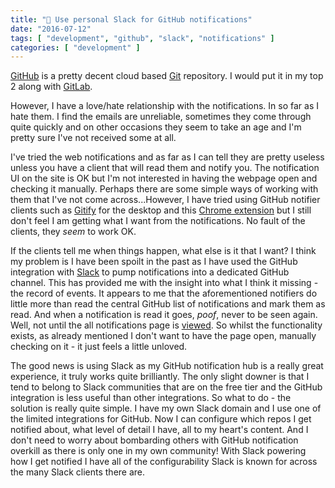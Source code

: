 ```yaml
---
title: "🏦 Use personal Slack for GitHub notifications"
date: "2016-07-12"
tags: [ "development", "github", "slack", "notifications" ]
categories: [ "development" ]
---
```


[GitHub](https://github.com/) is a pretty decent cloud based
[Git](https://git-scm.com/) repository. I would put it in my top 2 along with
[GitLab](https://gitlab.com/).

However, I have a love/hate relationship with the notifications. In so far as I
hate them. I find the emails are unreliable, sometimes they come through quite
quickly and on other occasions they seem to take an age and I'm pretty sure
I've not received some at all.

I've tried the web notifications and as far as I can tell they are pretty
useless unless you have a client that will read them and notify you. The
notification UI on the site is OK but I'm not interested in having the webpage
open and checking it manually. Perhaps there are some simple ways of working
with them that I've not come across...However, I have tried using GitHub
notifier clients such as [Gitify](http://gitify.io/) for the desktop and this
[Chrome extension](https://github.com/sindresorhus/notifier-for-github-chrome)
but I still don't feel I am getting what I want from the notifications. No
fault of the clients, they *seem* to work OK.

If the clients tell me when things happen, what else is it that I want? I think
my problem is I have been spoilt in the past as I have used the GitHub
integration with [Slack](https://slack.com/) to pump notifications into a
dedicated GitHub channel. This has provided me with the insight into what I
think it missing - the record of events. It appears to me that the
aforementioned notifiers do little more than read the central GitHub list of
notifications and mark them as read. And when a notification is read it goes,
*poof*, never to be seen again. Well, not until the all notifications page is
[viewed](https://github.com/notifications?all=1). So whilst the functionality
exists, as already mentioned I don't want to have the page open, manually
checking on it - it just feels a little unloved.

The good news is using Slack as my GitHub notification hub is a really great
experience, it truly works quite brilliantly. The only slight downer is that I
tend to belong to Slack communities that are on the free tier and the GitHub
integration is less useful than other integrations. So what to do - the
solution is really quite simple. I have my own Slack domain and I use one of
the limited integrations for GitHub. Now I can configure which repos I get
notified about, what level of detail I have, all to my heart's content. And I
don't need to worry about bombarding others with GitHub notification overkill
as there is only one in my own community! With Slack powering how I get
notified I have all of the configurability Slack is known for across the many
Slack clients there are.
